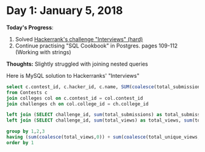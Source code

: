 <h1>Day 1: January 5, 2018</h1>

**Today's Progress**: 
1. Solved <a href='https://www.hackerrank.com/challenges/interviews/problem'>Hackerrank's challenge "Interviews" (hard)</a>
2. Continue practising "SQL Cookbook" in Postgres. pages 109-112 (Working with strings)

**Thoughts:** Slightly struggled with joining nested queries

Here is MySQL solution to Hackerranks' "Interviews"

```sql
select c.contest_id, c.hacker_id, c.name, SUM(coalesce(total_submissions,0)), SUM(coalesce(total_accepted_submissions,0)), sum(coalesce(total_views,0)), sum(coalesce(total_unique_views,0)) 
from Contests c
join colleges col on c.contest_id = col.contest_id
join challenges ch on col.college_id = ch.college_id

left join (SELECT challenge_id, sum(total_submissions) as total_submissions, sum(total_accepted_submissions) as total_accepted_submissions from submission_stats group by 1) s on ch.challenge_id = s.challenge_id
left join (SELECT challenge_id, sum(total_views) as total_views, sum(total_unique_views) as total_unique_views from view_stats group by 1) v on ch.challenge_id = v.challenge_id

group by 1,2,3
having (sum(coalesce(total_views,0)) + sum(coalesce(total_unique_views,0)) + SUM(coalesce(total_submissions,0)) + SUM(coalesce(total_accepted_submissions,0))) <> 0
order by 1

```
